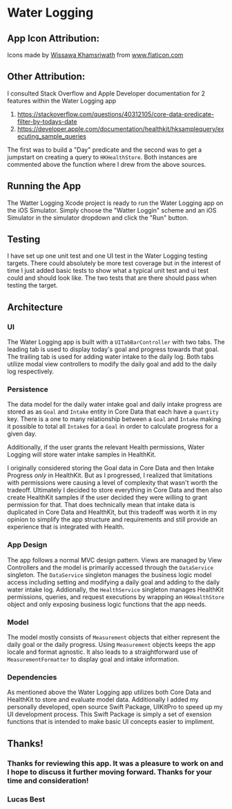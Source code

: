# Water Logging

## App Icon Attribution: 

Icons made by <a href="https://www.flaticon.com/authors/wissawa-khamsriwath" title="Wissawa Khamsriwath">Wissawa Khamsriwath</a> from <a href="https://www.flaticon.com/" title="Flaticon"> www.flaticon.com</a>

## Other Attribution:

I consulted Stack Overflow and Apple Developer documentation for 2 features within the Water Logging app 

1)  https://stackoverflow.com/questions/40312105/core-data-predicate-filter-by-todays-date
2)  https://developer.apple.com/documentation/healthkit/hksamplequery/executing_sample_queries

The first was to build a "Day" predicate and the second was to get a jumpstart on creating a query to `HKHealthStore`. Both instances are commented above the function where I drew from the above sources.

## Running the App

The Watter Logging Xcode project is ready to run the Water Logging app on the iOS Simulator. Simply choose the "Watter Loggin" scheme and an iOS Simulator in the simulator dropdown and click the "Run" button.

## Testing

I have set up one unit test and one UI test in the Water Logging testing targets. There could absolutely be more test coverage but in the interest of time I just added basic tests to show what a typical unit test and ui test could and should look like. The two tests that are there should pass when testing the target.

## Architecture

### UI

The Water Logging app is built with a `UITabBarController` with two tabs. The leading tab is used to display today's goal and progress towards that goal. The trailing tab is used for adding water intake to the daily log. Both tabs utilize modal view controllers to modify the daily goal and add to the daily log respectively.

### Persistence

The data model for the daily water intake goal and daily intake progress are stored as as `Goal` and `Intake` entity in Core Data that each have a `quantity` key. There is a one to many relationship between a `Goal` and `Intake` making it possible to total all `Intake`s for a `Goal` in order to calculate progress for a given day.

Additionally, if the user grants the relevant Health permissions, Water Logging will store water intake samples in HealthKit.

I originally considered storing the Goal data in Core Data and then Intake Progress _only_ in HealthKit. But as I progressed, I realized that limitations with permissions were causing a level of complexity that wasn't worth the tradeoff. Ultimately I decided to store everything in Core Data and then also create HealthKit samples if the user decided they were willing to grant permission for that. That does technically mean that intake data is duplicated in Core Data and HealthKit, but this tradeoff was worth it in my opinion to simplify the app structure and requirements and still provide an experience that is integrated with Health.

### App Design

The app follows a normal MVC design pattern. Views are managed by View Controllers and the model is primarily accessed through the `DataService` singleton. The `DataService` singleton manages the business logic model access including setting and modifying a daily goal and adding to the daily water intake log. Addionally, the `HealthService` singleton manages HealthKit permissions, queries, and request executions by wrapping an `HKHealthStore` object and only exposing business logic functions that the app needs.

### Model

The model mostly consists of `Measurement` objects that either represent the daily goal or the daily progress. Using `Measurement` objects keeps the app locale and format agnostic. It also leads to a straightforward use of `MeasurementFormatter` to display goal and intake information.

### Dependencies

As mentioned above the Water Logging app utilizes both Core Data and HealthKit to store and evaluate model data. Additionally I added my personally developed, open source Swift Package, UIKitPro to speed up my UI development process. This Swift Package is simply a set of exension functions that is intended to make basic UI concepts easier to impliment.

## Thanks!

### Thanks for reviewing this app. It was a pleasure to work on and I hope to discuss it further moving forward. Thanks for your time and consideration! 

### Lucas Best
